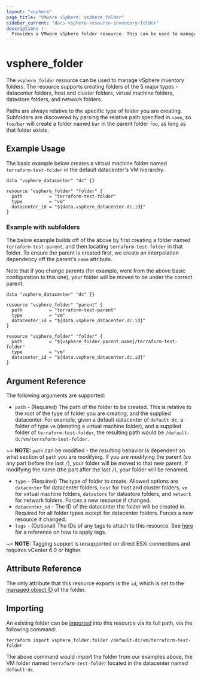 ```yaml
---
layout: "vsphere"
page_title: "VMware vSphere: vsphere_folder"
sidebar_current: "docs-vsphere-resource-inventory-folder"
description: |-
  Provides a VMware vSphere folder resource. This can be used to manage vSphere inventory folders.
---
```


# vsphere\_folder

The `vsphere_folder` resource can be used to manage vSphere inventory folders.
The resource supports creating folders of the 5 major types - datacenter
folders, host and cluster folders, virtual machine folders, datastore folders,
and network folders.

Paths are always relative to the specific type of folder you are creating.
Subfolders are discovered by parsing the relative path specified in `name`, so
`foo/bar` will create a folder named `bar` in the parent folder `foo`, as long
as that folder exists.

## Example Usage

The basic example below creates a virtual machine folder named
`terraform-test-folder` in the default datacenter's VM hierarchy. 

```hcl
data "vsphere_datacenter" "dc" {}

resource "vsphere_folder" "folder" {
  path          = "terraform-test-folder"
  type          = "vm"
  datacenter_id = "${data.vsphere_datacenter.dc.id}"
}
```

### Example with subfolders

The below example builds off of the above by first creating a folder named
`terraform-test-parent`, and then locating `terraform-test-folder` in that
folder. To ensure the parent is created first, we create an interpolation
dependency off the parent's `name` attribute.

Note that if you change parents (for example, went from the above basic
configuration to this one), your folder will be moved to be under the correct
parent.

```hcl
data "vsphere_datacenter" "dc" {}

resource "vsphere_folder" "parent" {
  path          = "terraform-test-parent"
  type          = "vm"
  datacenter_id = "${data.vsphere_datacenter.dc.id}"
}

resource "vsphere_folder" "folder" {
  path          = "${vsphere_folder.parent.name}/terraform-test-folder"
  type          = "vm"
  datacenter_id = "${data.vsphere_datacenter.dc.id}"
}
```

## Argument Reference

The following arguments are supported:

* `path` - (Required) The path of the folder to be created. This is relative to
  the root of the type of folder you are creating, and the supplied datacenter.
  For example, given a default datacenter of `default-dc`, a folder of type
  `vm` (denoting a virtual machine folder), and a supplied folder of
  `terraform-test-folder`, the resulting path would be
  `/default-dc/vm/terraform-test-folder`.

~> **NOTE:** `path` can be modified - the resulting behavior is dependent on
what section of `path` you are modifying. If you are modifying the parent (so
any part before the last `/`), your folder will be moved to that new parent. If
modifying the name (the part after the last `/`), your folder will be renamed.

* `type` - (Required) The type of folder to create. Allowed options are
  `datacenter` for datacenter folders, `host` for host and cluster folders,
  `vm` for virtual machine folders, `datastore` for datastore folders, and
  `network` for network folders. Forces a new resource if changed.
* `datacenter_id` - The ID of the datacenter the folder will be created in.
  Required for all folder types except for datacenter folders. Forces a new
  resource if changed.
* `tags` - (Optional) The IDs of any tags to attach to this resource. See
  [here][docs-applying-tags] for a reference on how to apply tags.

[docs-applying-tags]: /docs/providers/vsphere/r/tag.html#using-tags-in-a-supported-resource

~> **NOTE:** Tagging support is unsupported on direct ESXi connections and
requires vCenter 6.0 or higher.

## Attribute Reference

The only attribute that this resource exports is the `id`, which is set to the
[managed object ID][docs-about-morefs] of the folder.

[docs-about-morefs]: /docs/providers/vsphere/index.html#use-of-managed-object-references-by-the-vsphere-provider

## Importing

An existing folder can be [imported][docs-import] into this resource via
its full path, via the following command:

[docs-import]: https://www.terraform.io/docs/import/index.html

```
terraform import vsphere_folder.folder /default-dc/vm/terraform-test-folder
```

The above command would import the folder from our examples above, the VM
folder named `terraform-test-folder` located in the datacenter named
`default-dc`.
